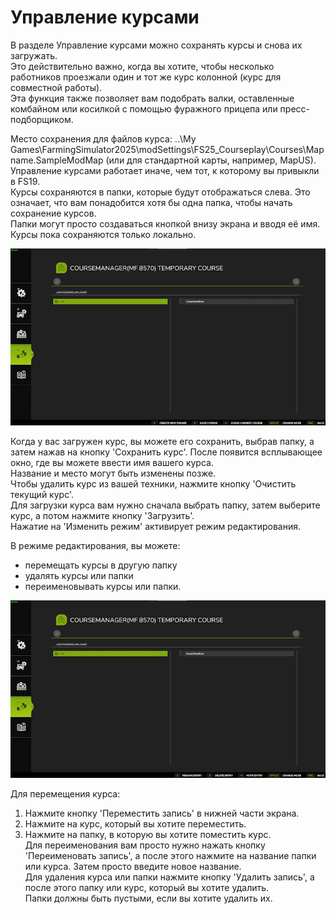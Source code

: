 # Управление курсами

  
В разделе Управление курсами можно сохранять курсы и снова их загружать.  
Это действительно важно, когда вы хотите, чтобы несколько работников проезжали один и тот же курс колонной (курс для совместной работы).  
Эта функция также позволяет вам подобрать валки, оставленные комбайном или косилкой с помощью фуражного прицепа или пресс-подборщиком.  
  
Место сохранения для файлов курса: ..\My Games\FarmingSimulator2025\modSettings\FS25_Courseplay\Courses\Mapname.SampleModMap (или для стандартной карты, например, MapUS).  
Управление курсами работает иначе, чем тот, к которому вы привыкли в FS19.  
Курсы сохраняются в папки, которые будут отображаться слева. Это означает, что вам понадобится хотя бы одна папка, чтобы начать сохранение курсов.  
Папки могут просто создаваться кнопкой внизу экрана и вводя её имя.  
Курсы пока сохраняются только локально.  


![Image](../assets/images/managerbasehelp_0_0_765_430.png)

  
Когда у вас загружен курс, вы можете его сохранить, выбрав папку, а затем нажав на кнопку 'Сохранить курс'. После появится всплывающее окно, где вы можете ввести имя вашего курса.  
Название и место могут быть изменены позже.  
Чтобы удалить курс из вашей техники, нажмите кнопку 'Очистить текущий курс'.  
Для загрузки курса вам нужно сначала выбрать папку, затем выберите курс, а потом нажмите кнопку 'Загрузить'.  
Нажатие на 'Изменить режим' активирует режим редактирования.  


  
В режиме редактирования, вы можете:  
- перемещать курсы в другую папку  
- удалять курсы или папки  
- переименовывать курсы или папки.  


![Image](../assets/images/manageredithelp_0_0_765_430.png)

  
Для перемещения курса:  
  1) Нажмите кнопку 'Переместить запись' в нижней части экрана.  
  2) Нажмите на курс, который вы хотите переместить.  
  3) Нажмите на папку, в которую вы хотите поместить курс.  
Для переименования вам просто нужно нажать кнопку 'Переименовать запись', а после этого нажмите на название папки или курса. Затем просто введите новое название.  
Для удаления курса или папки нажмите кнопку 'Удалить запись', а после этого папку или курс, который вы хотите удалить.  
Папки должны быть пустыми, если вы хотите удалить их.  


